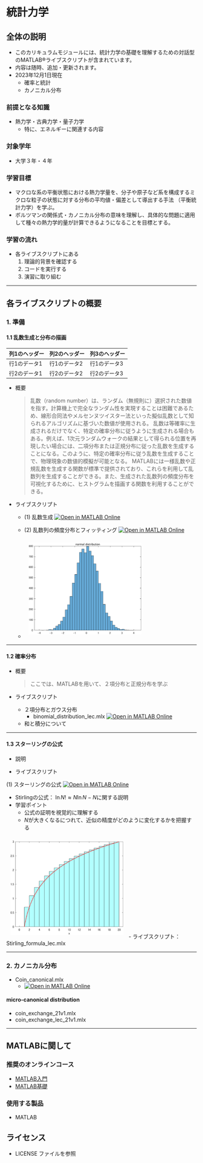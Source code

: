 # 統計力学

## 全体の説明

- このカリキュラムモジュールには、統計力学の基礎を理解するための対話型のMATLAB®ライブスクリプトが含まれています。
- 内容は随時、追加・更新されます。
- 2023年12月1日現在
  - 確率と統計
  - カノニカル分布

### 前提となる知識

- 熱力学・古典力学・量子力学
  - 特に、エネルギーに関連する内容

### 対象学年

- 大学３年・４年

### 学習目標

- マクロな系の平衡状態における熱力学量を、分子や原子など系を構成するミクロな粒子の状態に対する分布の平均値・偏差として導出する手法 （平衡統計力学）を学ぶ。
- ボルツマンの関係式・カノニカル分布の意味を理解し、具体的な問題に適用して種々の熱力学的量が計算できるようになることを目標とする。

### 学習の流れ

- 各ライブスクリプトにある
  1. 理論的背景を確認する
  2. コードを実行する
  3. 演習に取り組む

---

## 各ライブスクリプトの概要

### 1. 準備

#### 1.1 乱数生成と分布の描画

| 列1のヘッダー | 列2のヘッダー | 列3のヘッダー |
| -------------- | -------------- | -------------- |
| 行1のデータ1   | 行1のデータ2   | 行1のデータ3   |
| 行2のデータ1   | 行2のデータ2   | 行2のデータ3   |



- 概要
  >乱数（random number）は、ランダム（無規則に）選択された数値を指す。計算機上で完全なランダム性を実現することは困難であるため、線形合同法やメルセンヌツイスター法といった擬似乱数として知られるアルゴリズムに基づいた数値が使用される。
  >乱数は等確率に生成されるだけでなく、特定の確率分布に従うように生成される場合もある。例えば、1次元ランダムウォークの結果として得られる位置を再現したい場合には、二項分布または正規分布に従った乱数を生成することになる。このように、特定の確率分布に従う乱数を生成することで、物理現象の数値的模擬が可能となる。
  >MATLABには一様乱数や正規乱数を生成する関数が標準で提供されており、これらを利用して乱数列を生成することができる。また、生成された乱数列の頻度分布を可視化するために、ヒストグラムを描画する関数を利用することができる。

- ライブスクリプト
  - (1) 乱数生成 [![Open in MATLAB Online](https://www.mathworks.com/images/responsive/global/open-in-matlab-online.svg)](https://matlab.mathworks.com/open/github/v1?repo=yoshy2003/StatMech_A&file=/Livescripts/random_number_lec_21v1.mlx)

  - (2) 乱数列の頻度分布とフィッティング [![Open in MATLAB Online](https://www.mathworks.com/images/responsive/global/open-in-matlab-online.svg)](https://matlab.mathworks.com/open/github/v1?repo=yoshy2003/StatMech_A&file=plot_distribution_lec_21v1.mlx)
  - <img width="300" src="./Images/Normal_dist.png" style="margin:10px" >

---

#### 1.2 確率分布

- 概要
  > ここでは、MATLABを用いて、２項分布と正規分布を学ぶ

- ライブスクリプト
  - ２項分布とガウス分布
    - binomial_distribution_lec.mlx [![Open in MATLAB Online](https://www.mathworks.com/images/responsive/global/open-in-matlab-online.svg)](https://matlab.mathworks.com/open/github/v1?repo=yoshy2003/StatMech_A&file=binomial_distribution_lec.mlx)
  - 和と積分について

---

#### 1.3 スターリングの公式

- 説明

- ライブスクリプト

(1) スターリングの公式 [![Open in MATLAB Online](https://www.mathworks.com/images/responsive/global/open-in-matlab-online.svg)](https://matlab.mathworks.com/open/github/v1?repo=yoshy2003/StatMech_A&file=Livescripts/Stirling_formula_lec.mlx)

- Stirlingの公式： $\ln N! \approx N\ln N - N$に関する説明
- 学習ポイント
  - 公式の証明を視覚的に理解する
  - $N$が大きくなるにつれて、近似の精度がどのように変化するかを把握する
<img width="300" src="./Images/Stirling_1.png" style="margin:10px" >
- ライブスクリプト： Stirling_formula_lec.mlx





---
### 2. カノニカル分布

- Coin_canonical.mlx
  - [![Open in MATLAB Online](https://www.mathworks.com/images/responsive/global/open-in-matlab-online.svg)](https://matlab.mathworks.com/open/github/v1?repo=yoshy2003/StatMech_A&file=Coin_canonical.mlx)


#### micro-canonical distribution

- coin_exchange_21v1.mlx
- coin_exchange_lec_21v1.mlx


---
## MATLABに関して

### 推奨のオンラインコース

- [MATLAB入門](https://matlabacademy.mathworks.com/jp/details/matlab-onramp/gettingstarted)
- [MATLAB基礎](https://matlabacademy.mathworks.com/jp/details/matlab-fundamentals/mlbe)

### 使用する製品
- MATLAB

## ライセンス
- LICENSE ファイルを参照


